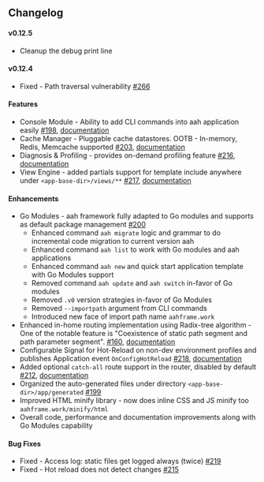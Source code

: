 ## Changelog

#### v0.12.5
  * Cleanup the debug print line

#### v0.12.4

  * Fixed - Path traversal vulnerability [#266]({{aah_issues_url}}/266)

#### Features

  * Console Module - Ability to add CLI commands into aah application easily [#198]({{aah_issues_url}}/198), [documentation](console-commands.html)
  * Cache Manager - Pluggable cache datastores. OOTB - In-memory, Redis, Memcache supported [#203]({{aah_issues_url}}/203), [documentation](cache.html)
  * Diagnosis & Profiling - provides on-demand profiling feature [#216]({{aah_issues_url}}/216), [documentation](diagnosis-and-profiling.html)
  * View Engine - added partials support for template include anywhere under `<app-base-dir>/views/**` [#217]({{aah_issues_url}}/217), [documentation](template-funcs.html#func-include)

#### Enhancements

  * Go Modules - aah framework fully adapted to Go modules and supports as default package management [#200]({{aah_issues_url}}/200)
    - Enhanced command `aah migrate` logic and grammar to do incremental code migration to current version aah    
    - Enhanced command `aah list` to work with Go modules and aah applications
    - Enhanced command `aah new` and quick start application template with Go Modules support
    - Removed command `aah update` and `aah switch` in-favor of Go modules
    - Removed `.v0` version strategies in-favor of Go Modules
    - Removed `--importpath` argument from CLI commands
    - Introduced new face of import path name `aahframe.work`
  * Enhanced in-home routing implementation using Radix-tree algorithm - One of the notable feature is "Coexistence of static path segment and path parameter segment". [#160]({{aah_issues_url}}/160), [documentation](routing.html)
  * Configurable Signal for Hot-Reload on non-dev environment profiles and publishes Application event `OnConfigHotReload` [#218]({{aah_issues_url}}/218), [documentation](configuration-hot-reload.html)
  * Added optional `catch-all` route support in the router, disabled by default [#212]({{aah_issues_url}}/212), [documentation](routes-config.html#catch-all-route-configuration)
  * Organized the auto-generated files under directory `<app-base-dir>/app/generated` [#199]({{aah_issues_url}}/199)
  * Improved HTML minify library - now does inline CSS and JS minify too `aahframe.work/minify/html`
  * Overall code, performance and documentation improvements along with Go Modules capability

#### Bug Fixes

  * Fixed - Access log: static files get logged always (twice) [#219]({{aah_issues_url}}/219)
  * Fixed - Hot reload does not detect changes [#215]({{aah_issues_url}}/215)
